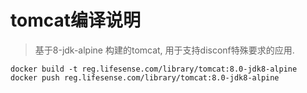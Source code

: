 # tomcat编译说明

>基于8-jdk-alpine 构建的tomcat, 用于支持disconf特殊要求的应用.

```shell
docker build -t reg.lifesense.com/library/tomcat:8.0-jdk8-alpine
docker push reg.lifesense.com/library/tomcat:8.0-jdk8-alpine
```
